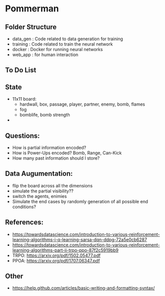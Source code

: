 # Pommerman

## Folder Structure
- data_gen : Code related to data generation for training
- training : Code related to train the neural network
- docker : Docker for running neural networks
- web_app : for human interaction

## To Do List


## State
- 11x11 board:
	- hardwall, box, passage, player, partner, enemy, bomb, flames
	- fog
	- bomblife, bomb strength
- 

## Questions:
- How is partial information encoded?
- How is Power-Ups encoded? Bomb, Range, Can-Kick
- How many past information should I store?

## Data Augumentation:
- flip the board across all the dimensions
- simulate the partial visibility??
- switch the agents, enimies
- Simulate the end cases by randomly generation of all possible end conditions?


## References:
- https://towardsdatascience.com/introduction-to-various-reinforcement-learning-algorithms-i-q-learning-sarsa-dqn-ddpg-72a5e0cb6287
- https://towardsdatascience.com/introduction-to-various-reinforcement-learning-algorithms-part-ii-trpo-ppo-87f2c5919bb9
- TRPO: https://arxiv.org/pdf/1502.05477.pdf
- PPOA: https://arxiv.org/pdf/1707.06347.pdf

## Other
- https://help.github.com/articles/basic-writing-and-formatting-syntax/